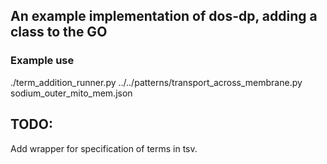 ##  An example implementation of dos-dp, adding a class to the GO

### Example use

./term_addition_runner.py ../../patterns/transport_across_membrane.py sodium_outer_mito_mem.json <path to go ed file>

## TODO:

Add wrapper for specification of terms in tsv.
